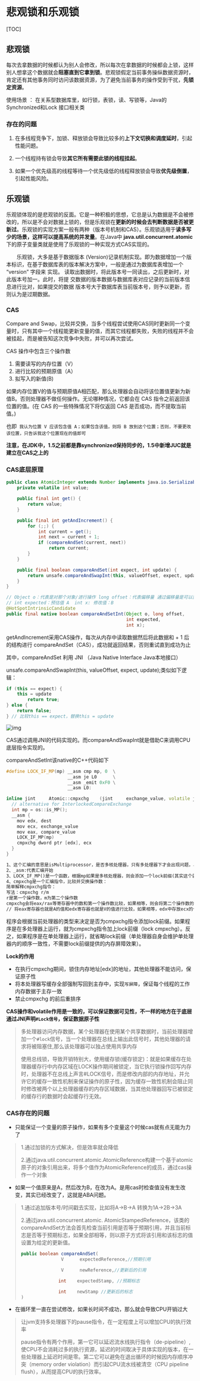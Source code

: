# 悲观锁和乐观锁

[TOC]



## 悲观锁

每次去拿数据的时候都认为别人会修改，所以每次在拿数据的时候都会上锁，这样别人想拿这个数据就会**阻塞直到它拿到锁**。悲观锁假定当前事务操纵数据资源时，肯定还有其他事务同时访问该数据资源，为了避免当前事务的操作受到干扰，**先锁定资源**。



使用场景 ： 在关系型数据库里，如行锁，表锁，读、写锁等，Java的Synchronized和Lock 接口相关类



### 存在的问题

1. 在多线程竞争下，加锁、释放锁会导致比较多的**上下文切换和调度延时**，引起性能问题。

2. 一个线程持有锁会导致**其它所有需要此锁的线程挂起**。

3. 如果一个优先级高的线程等待一个优先级低的线程释放锁会导致**优先级倒置**，引起性能风险。





## 乐观锁

 乐观锁体现的是悲观锁的反面。它是一种积极的思想，它总是认为数据是不会被修改的，所以是不会对数据上锁的，但是乐观锁在**更新的时候会去判断数据是否被更新过**。乐观锁的实现方案一般有两种（版本号机制和CAS）。乐观锁适用于**读多写少的场景，这样可以提高系统的并发量**。在Java中 **java.util.concurrent.atomic**下的原子变量类就是使用了乐观锁的一种实现方式CAS实现的。

　　乐观锁，大多是基于数据版本 (Version)记录机制实现。即为数据增加一个版本标识，在基于数据库表的版本解决方案中，一般是通过为数据库表增加一个 “version” 字段来 实现。 读取出数据时，将此版本号一同读出，之后更新时，对此版本号加一。此时，将提 交数据的版本数据与数据库表对应记录的当前版本信息进行比对，如果提交的数据 版本号大于数据库表当前版本号，则予以更新，否则认为是过期数据。



### CAS

Compare and Swap，比较并交换，当多个线程尝试使用CAS同时更新同一个变量时，只有其中一个线程能更新变量的值，而其它线程都失败，失败的线程并不会被挂起，而是被告知这次竞争中失败，并可以再次尝试。　　　

CAS 操作中包含三个操作数 

1. 需要读写的内存位置（V）
2. 进行比较的预期原值（A）
3. 拟写入的新值(B)

如果内存位置V的值与预期原值A相匹配，那么处理器会自动将该位置值更新为新值B。否则处理器不做任何操作。无论哪种情况，它都会在 CAS 指令之前返回该位置的值。(在 CAS 的一些特殊情况下将仅返回 CAS 是否成功，而不提取当前值。)

也即` 我认为位置 V 应该包含值 A；如果包含该值，则将 B 放到这个位置；否则，不要更改该位置，只告诉我这个位置现在的值即可`



**注意，在JDK中，1.5之前都是靠synchronized保持同步的，1.5中新增JUC就是建立在CAS之上的**



### CAS底层原理

~~~java
public class AtomicInteger extends Number implements java.io.Serializable {
    private volatile int value;

    public final int get() {
        return value;
    }

    public final int getAndIncrement() {
        for (;;) {
            int current = get();
            int next = current + 1;
            if (compareAndSet(current, next))
                return current;
        }
    }

    public final boolean compareAndSet(int expect, int update) {
        return unsafe.compareAndSwapInt(this, valueOffset, expect, update);
    }
}

// Object o：代表是对那个对象/进行操作 long offset：代表偏移量 通过偏移量是可以获取到内存值：V
// int expected：预估值 A  int x: 修改值：B
@HotSpotIntrinsicCandidate
public final native boolean compareAndSetInt(Object o, long offset,
                                             int expected,
                                             int x);
~~~

getAndIncrement采用CAS操作，每次从内存中读取数据然后将此数据和 + 1 后的结构进行 compareAndSet（CAS），成功就返回结果，否则重试直到成功为止



其中，compareAndSet 利用 JNI （Java Native Interface Java本地接口）

unsafe.compareAndSwapInt(this, valueOffset, expect, update);类似如下逻辑：

~~~java
if (this == expect) {
    this = update
        return true;
} else {
    return false;
} // 比较this == expect，替换this = update
~~~



![img](images/13457029-f9de3a2c3989b83d.jpg)



CAS通过调用JNI的代码实现的。而compareAndSwapInt就是借助C来调用CPU底层指令实现的。

compareAndSetInt该native的C++代码如下

~~~cpp
#define LOCK_IF_MP(mp) __asm cmp mp, 0  \
                       __asm je L0      \
                       __asm _emit 0xF0 \
                       __asm L0:

inline jint     Atomic::cmpxchg    (jint     exchange_value, volatile jint*     dest, jint     compare_value) {
  // alternative for InterlockedCompareExchange
  int mp = os::is_MP();
  __asm {
    mov edx, dest
    mov ecx, exchange_value
    mov eax, compare_value
    LOCK_IF_MP(mp)
    cmpxchg dword ptr [edx], ecx
  }
}
~~~

~~~markdown
1、这个汇编的意思是isMultiprocessor，是否多核处理器，只有多处理器下才会出现问题，单核不会出现数据不一致问题的。
2、_asm:代表汇编开始
3、LOCK_IF_MP()是一个函数，根据mp如果是多核处理器，则会添加一个lock前缀(其实这个就是内存屏障)。
4、cmpxchg是一个汇编指令，比较并交换操作数：
简单解释cmpxchg指令：
写法：cmpxchg r/m 
r是第一个操作数，m为第二个操作数 
cmpxchg会将eax/rax等寄存器中的数和第一个操作数比较，如果相等，则会将第二个操作数的值存放到第一个操作数中，如果不相等，会将第一个操作数的值存放到eax/rax等寄存器中。
// 将eax寄存器也就是A的值和edx寄存器也就是V的值进行比较，如果相等，edx中存放ecx的值，也就是在edx寄存器中存入的是修改之后的值
~~~



程序会根据当前处理器的类型来决定是否为cmpxchg指令添加lock前缀。如果程序是在多处理器上运行，就为cmpxchg指令加上lock前缀（lock cmpxchg）。反之，如果程序是在单处理器上运行，就省略lock前缀（单处理器自身会维护单处理器内的顺序一致性，不需要lock前缀提供的内存屏障效果）。



**Lock的作用**

- 在执行cmpxchg期间，锁住内存地址[edx]的地址，其他处理器不能访问，保证原子性
- 将本处理器写缓存全部强制写回到主存中，实现`写屏障`，保证每个线程的工作内存数据于主存一致
- 禁止cmpxchg 的前后重排序

**CAS操作和volatile作用是一致的，可以保证数据可见性，不一样的地方在于底层通过JNI声明`#Lock信号`，保证数据原子性**

> 多处理器访问内存数据，某个处理器在使用某个共享数据时，当前处理器增加一个`#lock`信号，当一个处理器在总线上输出此信号时，其他处理器的请求将被阻塞住,那么该处理器可以独占使用共享内存
>
> 使用总线锁，导致开销特别大，使用缓存锁(缓存锁定)：就是如果缓存在处理器缓存行中内存区域在LOCK操作期间被锁定，当它执行锁操作回写内存时，处理器不在总线上声言#LOCK信号，而是修改内部的内存地址，并允许它的缓存一致性机制来保证操作的原子性，因为缓存一致性机制会阻止同时修改被两个以上处理器缓存的内存区域数据，当其他处理器回写已被锁定的缓存行的数据时会起缓存行无效。





### CAS存在的问题

- 只能保证一个变量的原子操作，如果有多个变量这个时候cas就有点无能为力了

> 1.通过加锁的方式解决，但是效率就会降低
>
> 2.通过java.util.concurrent.atomic.AtomicReference构建一个基于atomic原子的对象引用出来，将多个值作为AtomicReference的成员，通过cas操作一个对象



- 如果一个值原来是A，然后改为B，在改为A。是用cas时检查值没有发生改变，其实已经改变了，这就是ABA问题。

> 1.通过追加版本号/时间戳去实现，比如将A->B->A 转换为1A->2B->3A
>
> 2.通过java.util.concurrent.atomic. AtomicStampedReference，该类的compareAndSet方法会首先检查当前引用是否等于预期引用，并且当前标志是否等于预期标志，如果全部相等，则以原子方式将该引用和该标志的值设置为给定的更新值。
>
> ~~~java
> public boolean compareAndSet(
>                V      expectedReference,//预期引用
> 
>                V      newReference,//更新后的引用
> 
>               int    expectedStamp, //预期标志
> 
>               int    newStamp //更新后的标志
> )
> ~~~



- 在循环里一直在尝试修改，如果长时间不成功，那么就会导致CPU开销过大

> 让jvm支持多处理器下的pause指令，在一定程度上可以增加CPU的执行效率
>
> pause指令有两个作用，第一它可以延迟流水线执行指令（de-pipeline）,使CPU不会消耗过多的执行资源，延迟的时间取决于具体实现的版本，在一些处理器上延迟时间是零。第二它可以避免在退出循环的时候因内存顺序冲突（memory order violation）而引起CPU流水线被清空（CPU pipeline flush），从而提高CPU的执行效率。











